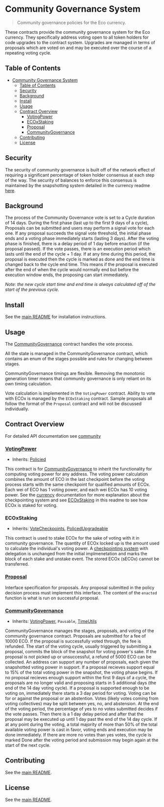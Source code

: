 # Community Governance System

> Community governance policies for the Eco currency.

These contracts provide the community governance system for the Eco currency. They specifically address voting open to all token holders for code upgrades to the contract system. Upgrades are managed in terms of proposals which are voted on and may be executed over the course of a repeating voting cycle.

## Table of Contents

- [Community Governance System](#community-governance-system)
  - [Table of Contents](#table-of-contents)
  - [Security](#security)
  - [Background](#background)
  - [Install](#install)
  - [Usage](#usage)
  - [Contract Overview](#contract-overview)
    - [VotingPower](#votingpower)
    - [ECOxStaking](#ecoxstaking)
    - [Proposal](#proposal)
    - [CommunityGovernance](#communitygovernance)
  - [Contributing](#contributing)
  - [License](#license)

## Security

The security of community governance is built off of the network effect of requiring a significant percentage of token holder consensus at each step of the way. The security of balances to enforce this consensus is maintained by the snapshotting system detailed in the currency readme [here](../../currency/README.md#votecheckpoints).

## Background

The process of the Community Governance vote is set to a Cycle duration of 14 days. During the first phase (last up to the first 9 days of a cycle), Proposals can be submitted and users may perform a signal vote for each one. If any proposal succeeds the signal vote threshold, the initial phase ends and a voting phase immediately starts (lasting 3 days). After the voting phase is finished, there is a delay period of 1 day before enaction (if the proposal passed). If the vote passes, there is an execution period which lasts until the end of the cycle + 1 day. If at any time during this period, the proposal is executed then the cycle is marked as done and the end time is changed back to the cycle end time. This means if the proposal is executed after the end of when the cycle would normally end but before the execution window ends, the proposing can start immediately.

_Note: the new cycle start time and end time is always calculated off of the start of the previous cycle._

## Install

See the [main README](../../../README.md) for installation instructions.

## Usage

The [CommunityGovernance](../../../docs/solidity/governance/community/CommunityGovernance.md) contract handles the vote process.

All the state is managed in the CommunityGovernance contract, which contains an enum of the stages possible and rules for changing between stages.

CommunityGovernance timings are flexible. Removing the monotonic generation timer means that community governance is only reliant on its own timing calculation.

Vote calculation is implemented in the `VotingPower` contract. Ability to vote with ECOx is managed by the `ECOxStaking` contract. Sample proposals all follow the format of the `Proposal` contract and will not be discussed individually.

## Contract Overview

For detailed API documentation see [community](../../../docs/solidity/governance/community/)

### [VotingPower](../../../docs/solidity/governance/community/VotingPower.md)

- Inherits: [Policied](../../../docs/solidity/policy/Policed.md)

This contract is for [CommunityGovernance](../../../docs/solidity/governance/community/CommunityGovernance.md) to inherit the functionality for computing voting power for any address. The voting power calculation combines the amount of ECO in the last checkpoint before the voting process starts with the same checkpoint for qualified amounts of ECOx. Each wei of ECO has 1 voting power, and each wei ECOx has 10 voting power. See the [currency](../../currency/README.md#votecheckpoints) documentation for more explanation about the checkpointing system and see [ECOxStaking](./README.md#ecoxstaking) in this readme to see how ECOx is staked for voting.

### ECOxStaking

- Inherits: [VoteCheckpoints](../../../docs/solidity/currency/VoteCheckpoints.md), [PolicedUpgradeable](../../../docs/solidity/policy/PolicedUpgradeable.md)

This contract is used to stake ECOx for the sake of voting with it in community governance. The quantity of ECOx locked up is the amount used to calculate the individual's voting power. A [checkpointing system](../../currency/README.md#votecheckpoints) with delegation is unchanged from the initial implmenetation and marks the block of each stake and unstake event. The stored ECOx (sECOx) cannot be transferred.

### [Proposal](../../../docs/solidity/governance/community/proposals/Proposal.md)

Interface specification for proposals. Any proposal submitted in the policy decision process must implement this interface. The content of the `enacted` function is what is run on successful proposal.

### [CommunityGovernance](../../../docs/solidity/governance/community/CommunityGovernance.md)

- Inherits: [VotingPower](../../../docs/solidity/governance/community/VotingPower.md), `Pausable`, [TimeUtils](../../../docs/solidity/utils/TimeUtils.md)

CommunityGovernance manages the stages, proposals, and voting of the community governance contract. Proposals are submitted for a fee of 10000 ECO. If the proposal is successfully voted through, the fee is refunded. The start of the voting cycle, usually triggered by submitting a proposal, commits the block of the snapshot for voting power's sake. If the proposal is not picked up or unsuccessful, a refund of 5000 ECO can be collected. An address can support any number of proposals, each given the snapshotted voting power in support. If a proposal recieves support equal to 15% of the total voting power in the snapshot, the voting phase begins. If no proposal recieves enough support within the first 9 days of a cycle, the proposals are no longer valid and proposing starts in 5 additional days (the end of the 14 day voting cycle). If a proposal is supported enough to be voting on, immediately there starts a 3 day period for voting. Voting can be for or against the proposal or an abstention. Votes (likely votes coming from voting collectives) may be split between yes, no, and abstension. At the end of the voting period, the percentage of yes to no votes submitted decides if the vote passes. Then there is a 1 day delay period and after that the proposal may be executed up until 1 day past the end of the 14 day cycle. If at any point during the voting, a total majority of more than 50% of the total available voting power is cast in favor, voting ends and execution may be done immediately. If there are more no votes than yes votes, the cycle is marked Done after the voting period and submission may begin again at the start of the next cycle.

## Contributing

See the [main README](../../../README.md).

## License

See the [main README](../../../README.md).
